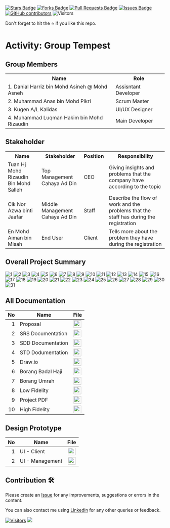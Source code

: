 <a href="https://github.com/drshahizan/software-engineering/stargazers"><img src="https://img.shields.io/github/stars/drshahizan/software-engineering" alt="Stars Badge"/></a>
<a href="https://github.com/drshahizan/software-engineering/network/members"><img src="https://img.shields.io/github/forks/drshahizan/software-engineering" alt="Forks Badge"/></a>
<a href="https://github.com/drshahizan/software-engineering/pulls"><img src="https://img.shields.io/github/issues-pr/drshahizan/software-engineering" alt="Pull Requests Badge"/></a>
<a href="https://github.com/drshahizan/software-engineering/issues"><img src="https://img.shields.io/github/issues/drshahizan/software-engineering" alt="Issues Badge"/></a>
<a href="https://github.com/drshahizan/software-engineering/graphs/contributors"><img alt="GitHub contributors" src="https://img.shields.io/github/contributors/drshahizan/software-engineering?color=2b9348"></a>
![Visitors](https://api.visitorbadge.io/api/visitors?path=https%3A%2F%2Fgithub.com%2Fdrshahizan%2Fsoftware-engineering&labelColor=%23d9e3f0&countColor=%23697689&style=flat)


Don't forget to hit the :star: if you like this repo.

# Activity: Group Tempest

## Group Members
<table>
  <tr>
    <th>Name</th>
    <th>Role</th>
  </tr>
  <tr>
    <td>1. Danial Harriz bin Mohd Asineh @ Mohd Asneh</td>
    <td>Assisntant Developer</td>
  </tr>
  <tr>
    <td>2. Muhammad Anas bin Mohd Pikri</td>
    <td>Scrum Master</td>
  </tr>
    <tr>
    <td>3. Kugen A/L Kalidas</td>
    <td>UI/UX Designer</td>
  </tr>
    <tr>
    <td>4. Muhammad Luqman Hakim bin Mohd Rizaudin</td>
    <td>Main Developer</td>
  </tr>
</table>

## Stakeholder
<table>
  <tr>
    <th>Name</th>
    <th>Stakeholder</th>
    <th>Position</th>
    <th>Responsibility</th>
  </tr>
  <tr>
    <td>Tuan Hj Mohd Rizaudin Bin Mohd Salleh</td>
    <td>Top Management Cahaya Ad Din</td>
    <td>CEO</td>
    <td>Giving insights and problems that the company have according to the topic</td>
  </tr>
    <tr>
    <td>Cik Nor Azwa binti Jaafar</td>
    <td>Middle Management Cahaya Ad Din</td>
    <td>Staff</td>
    <td>Describe the flow of work and the problems that the staff has during the registration</td>
  </tr>
    <tr>
    <td>En Mohd Aiman bin Misah</td>
    <td>End User</td>
    <td>Client</td>
    <td>Tells more about the problem they have during the registration</td>
  </tr>
</table>

## Overall Project Summary

![1](https://github.com/drshahizan/software-engineering/assets/128146716/e97b543b-ca95-44c6-9555-b4381462dca9)
![2](https://github.com/drshahizan/software-engineering/assets/128146716/55a65960-34d8-4251-a79c-a52d82c65bfd)
![3](https://github.com/drshahizan/software-engineering/assets/128146716/84b297a8-c868-43bf-ad58-6449605e7d79)
![4](https://github.com/drshahizan/software-engineering/assets/128146716/11cc41fa-34ef-4039-946d-d0a2df2324f0)
![5](https://github.com/drshahizan/software-engineering/assets/128146716/fe8be326-c321-4883-82ea-f16b436dcf1f)
![6](https://github.com/drshahizan/software-engineering/assets/128146716/1eadb323-5624-4d1d-8018-09f877ca2c72)
![7](https://github.com/drshahizan/software-engineering/assets/128146716/6af52242-3a99-40cb-9918-2373f1ebe807)
![8](https://github.com/drshahizan/software-engineering/assets/128146716/e83291dc-3eb8-40cf-a4aa-f148cc528479)
![9](https://github.com/drshahizan/software-engineering/assets/128146716/7311f42b-826b-4075-86db-028cf7cf0b6b)
![10](https://github.com/drshahizan/software-engineering/assets/128146716/5dd31726-97a8-4b95-8ed5-f16c2e6e1758)
![11](https://github.com/drshahizan/software-engineering/assets/128146716/8d29268c-1a1c-4301-86e1-fb7e0030feff)
![12](https://github.com/drshahizan/software-engineering/assets/128146716/3aec3155-b6ac-4a4f-bfc5-4a630069f2a3)
![13](https://github.com/drshahizan/software-engineering/assets/128146716/bec8914b-9baa-4a7d-9473-48bbc364bfe2)
![14](https://github.com/drshahizan/software-engineering/assets/128146716/9f83fb4d-d053-4501-b1d8-bfce9599430d)
![15](https://github.com/drshahizan/software-engineering/assets/128146716/4ce4a344-0aee-49ec-89bd-8156d44d5e52)
![16](https://github.com/drshahizan/software-engineering/assets/128146716/3a37f5c7-9d43-4a6c-953e-03b8ecd905f1)
![17](https://github.com/drshahizan/software-engineering/assets/128146716/b71d92d0-e596-47a8-a381-e95464e70da9)
![18](https://github.com/drshahizan/software-engineering/assets/128146716/25d4cab7-881e-401b-b769-146eb556f4eb)
![19](https://github.com/drshahizan/software-engineering/assets/128146716/a22a320f-2c8b-4b15-8d42-1d22949bd44a)
![20](https://github.com/drshahizan/software-engineering/assets/128146716/5ab60251-2578-46f4-9ee6-59892f61d171)
![21](https://github.com/drshahizan/software-engineering/assets/128146716/88934a07-e2b1-41dd-ab41-f2bdadde802c)
![22](https://github.com/drshahizan/software-engineering/assets/128146716/4684abd0-a62b-405e-9d89-3a39b49c6752)
![23](https://github.com/drshahizan/software-engineering/assets/128146716/c7d52a8c-45a6-41ae-8b7a-5ff96fd1669a)
![24](https://github.com/drshahizan/software-engineering/assets/128146716/3c4345f9-243b-4e6f-98b9-004dc86e2c8d)
![25](https://github.com/drshahizan/software-engineering/assets/128146716/12a44295-1ae1-4696-a537-ed82859edff8)
![26](https://github.com/drshahizan/software-engineering/assets/128146716/fa1cefab-8057-44fc-809e-7ce1d73ddb34)
![27](https://github.com/drshahizan/software-engineering/assets/128146716/317334e7-4ac0-4fe6-9838-abb01810d435)
![28](https://github.com/drshahizan/software-engineering/assets/128146716/81431715-c507-407b-9ada-71ffe75ff2aa)
![29](https://github.com/drshahizan/software-engineering/assets/128146716/d9937044-88ed-42bf-9460-0a8e5139b5d2)
![30](https://github.com/drshahizan/software-engineering/assets/128146716/01d447df-2312-4979-a361-60aeb8201e2f)
![31](https://github.com/drshahizan/software-engineering/assets/128146716/56e17d2f-3e94-4798-b484-f8eddad42e7a)


## All Documentation
| No | Name |File | 
| -----:| ----- | :------: | 
|1| Proposal| <a href="https://github.com/drshahizan/software-engineering/tree/main/proposal/submission/sec02/Tempest" ><img src="https://raw.githubusercontent.com/drshahizan/software-engineering/main/images/document1.png" width="24px" height="24px" ></a>|
|2| SRS Documentation| <a href="https://docs.google.com/document/d/10gvMoqZI62MOTXbXjc-9j_9U0HgUAkaB/edit" ><img src="https://raw.githubusercontent.com/drshahizan/software-engineering/main/images/document1.png" width="24px" height="24px" ></a>|
|3| SDD Documentation| <a href="https://docs.google.com/document/d/1K2Qi3slGgb55GVH3L77NezoQBvgSlP_35AhlF6R2jow/edit" ><img src="https://raw.githubusercontent.com/drshahizan/software-engineering/main/images/document1.png" width="24px" height="24px" ></a>|
|4| STD Dodumentation| <a href="https://docs.google.com/document/d/1z9bRBwo4C8FDRjve47uwQt6wyxI6S2xL/edit" ><img src="https://raw.githubusercontent.com/drshahizan/software-engineering/main/images/document1.png" width="24px" height="24px" ></a>|
|5| Draw.io| <a href="https://github.com/drshahizan/software-engineering/tree/main/project/documentation/srs/sec02/tempest/drawio" ><img src="https://raw.githubusercontent.com/drshahizan/software-engineering/fa23f96100aedccb8c634fba496ebcfc9968b9ee/images/drawio.svg" width="24px" height="24px" ></a>|
|6| Borang Badal Haji| <a href="https://drive.google.com/drive/folders/1xm0X4yxzjBrGPt_EeF4PT4udWYxdx8PS?usp=share_link" ><img src="https://raw.githubusercontent.com/drshahizan/software-engineering/main/images/document1.png" width="24px" height="24px" ></a>|
|7| Borang Umrah| <a href="https://drive.google.com/drive/folders/1cNg7cQG-RONHfL7_yHy9h5DZDWGfi-1k?usp=share_link" ><img src="https://raw.githubusercontent.com/drshahizan/software-engineering/main/images/document1.png" width="24px" height="24px" ></a>|
|8| Low Fidelity| <a href="https://github.com/drshahizan/software-engineering/blob/main/project/project/sec02/tempest/low%20fidelity_merged.pdf" ><img src="https://raw.githubusercontent.com/drshahizan/software-engineering/main/images/document1.png" width="24px" height="24px" ></a>|
|9| Project PDF| <a href="https://drive.google.com/file/d/1WWLXXJvLs9-tKGFfzzio0vRRzILjCXoy/view?usp=sharing" ><img src="https://raw.githubusercontent.com/drshahizan/software-engineering/main/images/document1.png" width="24px" height="24px" ></a>|
|10| High Fidelity| <a href="https://www.figma.com/file/14yOLT8pXoP32SdUMzbycj/High-Fidelity?type=design&mode=design&t=paIO4RrD2YTAGP86-1" ><img src="https://raw.githubusercontent.com/drshahizan/software-engineering/fa23f96100aedccb8c634fba496ebcfc9968b9ee/images/figma.svg" width="24px" height="24px" ></a>|

## Design Prototype
| No | Name |File | 
| -----:| ----- | :------: | 
|1| UI - Client| <a href="https://www.figma.com/proto/bxZ5VHV7AgqrPldNkQLjce/client-UI?type=design&scaling=scale-down&page-id=0%3A1&starting-point-node-id=6%3A8&node-id=6-8&mode=design"><img src="https://raw.githubusercontent.com/drshahizan/software-engineering/fa23f96100aedccb8c634fba496ebcfc9968b9ee/images/figma.svg" width="24px" height="24px" ></a>|
|2| UI - Management| <a href="https://www.figma.com/proto/r9ZZSRqizWzXMz3Xdq5Oc9/management-dashboard?type=design&scaling=scale-down&page-id=0%3A1&starting-point-node-id=2%3A5&node-id=2-5&mode=design" ><img src="https://raw.githubusercontent.com/drshahizan/software-engineering/fa23f96100aedccb8c634fba496ebcfc9968b9ee/images/figma.svg" width="24px" height="24px" ></a>|



## Contribution 🛠️
Please create an [Issue](https://github.com/drshahizan/software-engineering/issues) for any improvements, suggestions or errors in the content.

You can also contact me using [Linkedin](https://www.linkedin.com/in/drshahizan/) for any other queries or feedback.

[![Visitors](https://api.visitorbadge.io/api/visitors?path=https%3A%2F%2Fgithub.com%2Fdrshahizan&labelColor=%23697689&countColor=%23555555&style=plastic)](https://visitorbadge.io/status?path=https%3A%2F%2Fgithub.com%2Fdrshahizan)
![](https://hit.yhype.me/github/profile?user_id=81284918)



